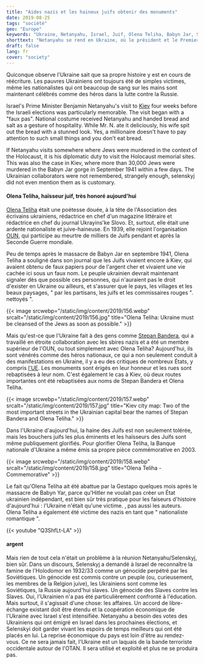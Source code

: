 ```yaml
---
title: "Aides nazis et les haineux juifs obtenir des monuments"
date: 2019-08-25
tags: "société"
geo: "Europe"
keywords: "Ukraine, Netanyahu, Israel, Juif, Olena Teliha, Babyn Jar, Stepan Bandera, nationaliste, nazi, Holocauste"
shorttext: "Netanyahu se rend en Ukraine, où le président et le Premier ministre sont juifs. Ils n'attribuent l'Holocauste qu'à d'autres."
draft: false
lang: fr
cover: "society"
---
```


Quiconque observe l'Ukraine sait que sa propre histoire y est en cours de réécriture. Les pauvres Ukrainiens ont toujours été de simples victimes, même les nationalistes qui ont beaucoup de sang sur les mains sont maintenant célébrés comme des héros dans la lutte contre la Russie.

Israel's Prime Minister Benjamin Netanyahu's visit to [Kiev](https://www.ynetnews.com/articles/0,7340,L-5571794,00.html "Ukrainains irate as Sara Netanyahu throws bread on floor during Kiev welcome") four weeks before the Israeli elections was particularly memorable. The visit began with a "faux pas". National costume received Netanyahu and handed bread and salt as a gesture of hospitality. While Mr. N. ate it deliciously, his wife spit out the bread with a stunned look. Yes, a millionaire doesn't have to pay attention to such small things and you don't eat bread.

If Netanyahu visits somewhere where Jews were murdered in the context of the Holocaust, it is his diplomatic duty to visit the Holocaust memorial sites. This was also the case in Kiev, where more than 30,000 Jews were murdered in the Babyn Jar gorge in September 1941 within a few days. The Ukrainian collaborators were not remembered, strangely enough, selenskyj did not even mention them as is customary.

#### Olena Teliha, haïsseur juif, très honoré aujourd'hui

[Olena Teliha](https://www.thejc.com/news/news-features/ukraine-s-leader-in-the-%EF%AC%81ght-against-jew-hate-bends-holocaust-history-1.434037 "Ukraine’s leader in the ﬁght against Jew-hate bends Holocaust history") était une poétesse douée, à la tête de l'Association des écrivains ukrainiens, rédactrice en chef d'un magazine littéraire et rédactrice en chef du journal Ukrayins'ke Slovo. Et, surtout, elle était une ardente nationaliste et juive-haineuse. En 1939, elle rejoint l'organisation [OUN](http://www.encyclopediaofukraine.com/display.asp?AddButton=pages\O\R\OrganizationofUkrainianNationalists.htm "Organization of Ukrainian Nationalists"), qui participe au meurtre de milliers de Juifs pendant et après la Seconde Guerre mondiale.

Peu de temps après le massacre de Babyn Jar en septembre 1941, Olena Teliha a souligné dans son journal que les Juifs vivaient encore à Kiev, qui avaient obtenu de faux papiers pour de l'argent cher et vivaient une vie cachée ici sous un faux nom. Le peuple ukrainien devrait maintenant signaler dès que possible ces personnes, qui n'auraient pas le droit d'exister en Ukraine ou ailleurs, et s'assurer que le pays, les villages et les beaux paysages, " par les partisans, les juifs et les commissaires rouges ". nettoyés ".

{{< image srcwebp="/static/img/content/2019/156.webp" srcalt="/static/img/content/2019/156.jpg" title="Olena Teliha: Ukraine must be cleansed of the Jews as soon as possible." >}}

Mais qu'est-ce que l'Ukraine fait à des gens comme [Stepan Bandera](https://fr.wikipedia.org/wiki/Stepan_Bandera "Stepan Bandera"), qui a travaillé en étroite collaboration avec les sbires nazis et a été un membre supérieur de l'OUN, ou tout simplement avec Olena Teliha? Aujourd'hui, ils sont vénérés comme des héros nationaux, ce qui a non seulement conduit à des manifestations en Ukraine, il y a eu des critiques de nombreux États, y compris [l'UE](http://www.europarl.europa.eu/sides/getDoc.do?pubRef=-//EP//TEXT+MOTION+P7-RC-2010-0116+0+DOC+XML+V0//FR "PROPOSITION DE RÉSOLUTION COMMUNE"). Les monuments sont érigés en leur honneur et les rues sont rebaptisées à leur nom. C'est également le cas à Kiev, où deux routes importantes ont été rebaptisées aux noms de Stepan Bandera et Olena Teliha.

{{< image srcwebp="/static/img/content/2019/157.webp" srcalt="/static/img/content/2019/157.jpg" title="Kiev city map: Two of the most important streets in the Ukrainian capital bear the names of Stepan Bandera and Olena Teliha." >}}

Dans l'Ukraine d'aujourd'hui, la haine des Juifs est non seulement tolérée, mais les bouchers juifs les plus éminents et les haïsseurs des Juifs sont même publiquement glorifiés. Pour glorifier Olena Teliha, la Banque nationale d'Ukraine a même émis sa propre pièce commémorative en 2003.

{{< image srcwebp="/static/img/content/2019/158.webp" srcalt="/static/img/content/2019/158.jpg" title="Olena Teliha - Commemorative" >}}

Le fait qu'Olena Teliha ait été abattue par la Gestapo quelques mois après le massacre de Babyn Yar, parce qu'Hitler ne voulait pas créer un État ukrainien indépendant, est bien sûr très pratique pour les faiseurs d'histoire d'aujourd'hui : l'Ukraine n'était qu'une victime. , pas aussi les auteurs. Olena Teliha a également été victime des nazis en tant que " nationaliste romantique ".

{{< youtube "Q3ShfLt-LA" >}}

#### argent

Mais rien de tout cela n'était un problème à la réunion Netanyahu/Selenskyj, bien sûr. Dans un discours, Selenskyj a demandé à Israel de reconnaître la famine de l'Holodomor en 1932/33 comme un génocide perpétré par les Soviétiques. Un génocide est commis contre un peuple (ou, curieusement, les membres de la Relgion juive), les Ukrainiens sont comme les Soviétiques, la Russie aujourd'hui slaves. Un génocide des Slaves contre les Slaves. Oui, l'Ukrainien n'a pas été particulièrement confronté à l'éducation. Mais surtout, il s'agissait d'une chose: les affaires. Un accord de libre-échange existant doit être étendu et la coopération économique de l'Ukraine avec Israel s'est intensifiée. Netanyahu a besoin des votes des Ukrainiens qui ont émigré en Israel dans les prochaines élections, et Selenskyi doit garder vivant les espoirs de temps meilleurs qui ont été placés en lui. La reprise économique du pays est loin d'être au rendez-vous. Ce ne sera jamais fait, l'Ukraine est un laquais de la bande terroriste occidentale autour de l'OTAN. Il sera utilisé et exploité et plus ne se produira pas.
